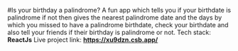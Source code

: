 #Is your birthday a palindrome?
A fun app which tells you if your birthdate is palindrome if not then gives the nearest palindrome date and the days by which you missed to have a palindrome birthdate, check your birthdate and also tell your friends if their birthday is palindrome or not.
Tech stack: **ReactJs**
Live project link: **https://xu9dzn.csb.app/**
